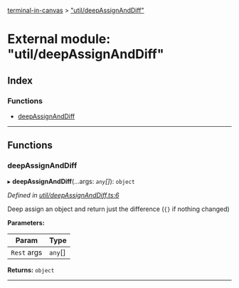 [terminal-in-canvas](../README.md) > ["util/deepAssignAndDiff"](../modules/_util_deepassignanddiff_.md)

# External module: "util/deepAssignAndDiff"

## Index

### Functions

* [deepAssignAndDiff](_util_deepassignanddiff_.md#deepassignanddiff)

---

## Functions

<a id="deepassignanddiff"></a>

###  deepAssignAndDiff

▸ **deepAssignAndDiff**(...args: *`any`[]*): `object`

*Defined in [util/deepAssignAndDiff.ts:6](https://github.com/danikaze/terminal-in-canvas/blob/13134dd/src/util/deepAssignAndDiff.ts#L6)*

Deep assign an object and return just the difference (`{}` if nothing changed)

**Parameters:**

| Param | Type |
| ------ | ------ |
| `Rest` args | `any`[] |

**Returns:** `object`

___

